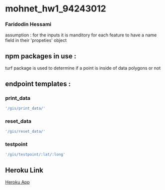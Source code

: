# mohnet_hw1_94243012
### Faridodin Hessami

assumption : for the inputs it is manditory for each feature to have a name field in their 'propeties' object

## npm packages in use :

turf package is used to determine if a point is inside of data polygons or not


## endpoint templates :
### print_data
```js
'/gis/print_data/'
```
### reset_data
```js
'/gis/reset_data/'
```
### testpoint
```js
'/gis/testpoint/:lat/:long'
```


## Heroku Link
[Heroku App](https://hw1-94243012.herokuapp.com/)